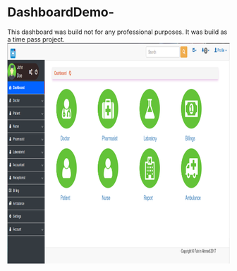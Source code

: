 # DashboardDemo-
This dashboard was build not for any professional purposes. It was build as a time pass project.
<br>
<img style="height:500px;" src="Screenshot.png">





